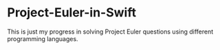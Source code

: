 # Project-Euler-in-Swift

This is just my progress in solving Project Euler questions using different programming languages.
